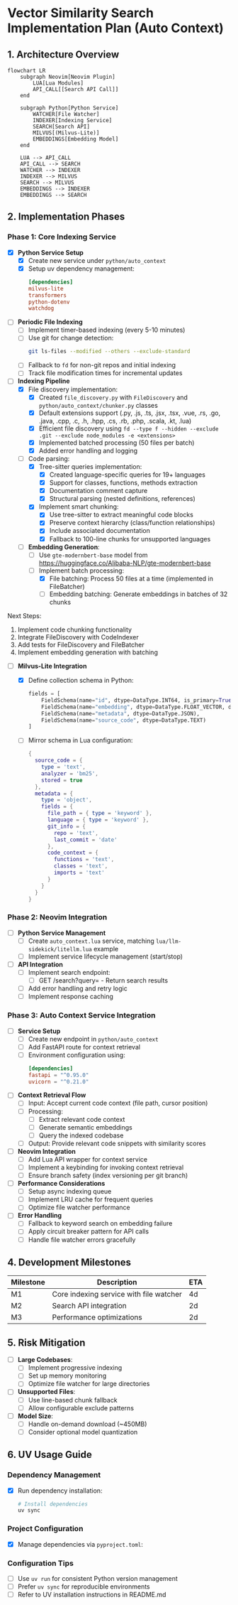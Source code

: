 # Vector Similarity Search Implementation Plan (Auto Context)

## 1. Architecture Overview

```mermaid
flowchart LR
    subgraph Neovim[Neovim Plugin]
        LUA[Lua Modules]
        API_CALL[[Search API Call]]
    end
    
    subgraph Python[Python Service]
        WATCHER[File Watcher]
        INDEXER[Indexing Service]
        SEARCH[Search API]
        MILVUS[(Milvus-Lite)]
        EMBEDDINGS[Embedding Model]
    end

    LUA --> API_CALL
    API_CALL --> SEARCH
    WATCHER --> INDEXER
    INDEXER --> MILVUS
    SEARCH --> MILVUS
    EMBEDDINGS --> INDEXER
    EMBEDDINGS --> SEARCH
```

## 2. Implementation Phases

### Phase 1: Core Indexing Service
- [x] **Python Service Setup**
  - [x] Create new service under `python/auto_context`
  - [x] Setup uv dependency management:
    ```toml
    [dependencies]
    milvus-lite
    transformers
    python-dotenv
    watchdog
    ```

- [ ] **Periodic File Indexing**
  - [ ] Implement timer-based indexing (every 5-10 minutes)
  - [ ] Use git for change detection:
    ```bash
    git ls-files --modified --others --exclude-standard
    ```
  - [ ] Fallback to `fd` for non-git repos and initial indexing
  - [ ] Track file modification times for incremental updates

- [ ] **Indexing Pipeline**
  - [x] File discovery implementation:
    - [x] Created `file_discovery.py` with `FileDiscovery` and `python/auto_context/chunker.py` classes
    - [x] Default extensions support (.py, .js, .ts, .jsx, .tsx, .vue, .rs, .go, .java, .cpp, .c, .h, .hpp, .cs, .rb, .php, .scala, .kt, .lua)
    - [x] Efficient file discovery using `fd --type f --hidden --exclude .git --exclude node_modules -e <extensions>`
    - [x] Implemented batched processing (50 files per batch)
    - [x] Added error handling and logging
  - [ ] Code parsing:
    - [x] Tree-sitter queries implementation:
      - [x] Created language-specific queries for 19+ languages
      - [x] Support for classes, functions, methods extraction
      - [x] Documentation comment capture
      - [x] Structural parsing (nested definitions, references)
    - [x] Implement smart chunking:
      - [x] Use tree-sitter to extract meaningful code blocks
      - [x] Preserve context hierarchy (class/function relationships)
      - [x] Include associated documentation
      - [x] Fallback to 100-line chunks for unsupported languages
  - [ ] **Embedding Generation**:
    - [ ] Use `gte-modernbert-base` model from https://huggingface.co/Alibaba-NLP/gte-modernbert-base
    - [ ] Implement batch processing:
      - [x] File batching: Process 50 files at a time (implemented in FileBatcher)
      - [ ] Embedding batching: Generate embeddings in batches of 32 chunks

Next Steps:
1. Implement code chunking functionality
2. Integrate FileDiscovery with CodeIndexer
3. Add tests for FileDiscovery and FileBatcher
4. Implement embedding generation with batching

- [ ] **Milvus-Lite Integration**
  - [x] Define collection schema in Python:
    ```python
    fields = [
        FieldSchema(name="id", dtype=DataType.INT64, is_primary=True),
        FieldSchema(name="embedding", dtype=DataType.FLOAT_VECTOR, dim=768),
        FieldSchema(name="metadata", dtype=DataType.JSON),
        FieldSchema(name="source_code", dtype=DataType.TEXT)
    ]
    ```

  - [ ] Mirror schema in Lua configuration:
    ```lua
    {
      source_code = {
        type = 'text',
        analyzer = 'bm25',
        stored = true
      },
      metadata = {
        type = 'object',
        fields = {
          file_path = { type = 'keyword' },
          language = { type = 'keyword' },
          git_info = {
            repo = 'text',
            last_commit = 'date'
          },
          code_context = {
            functions = 'text',
            classes = 'text',
            imports = 'text'
          }
        }
      }
    }
    ```

### Phase 2: Neovim Integration
- [ ] **Python Service Management**
  - [ ] Create `auto_context.lua` service, matching `lua/llm-sidekick/litellm.lua` example
  - [ ] Implement service lifecycle management (start/stop)

- [ ] **API Integration**
  - [ ] Implement search endpoint:
    - [ ] GET /search?query= - Return search results
  - [ ] Add error handling and retry logic
  - [ ] Implement response caching

### Phase 3: Auto Context Service Integration
- [ ] **Service Setup**
  - [ ] Create new endpoint in `python/auto_context`
  - [ ] Add FastAPI route for context retrieval
  - [ ] Environment configuration using:
    ```toml
    [dependencies]
    fastapi = "^0.95.0"
    uvicorn = "^0.21.0"
    ```

- [ ] **Context Retrieval Flow**
  - [ ] Input: Accept current code context (file path, cursor position)
  - [ ] Processing:
    - [ ] Extract relevant code context
    - [ ] Generate semantic embeddings
    - [ ] Query the indexed codebase
  - [ ] Output: Provide relevant code snippets with similarity scores

- [ ] **Neovim Integration**
  - [ ] Add Lua API wrapper for context service
  - [ ] Implement a keybinding for invoking context retrieval
  - [ ] Ensure branch safety (index versioning per git branch)

- [ ] **Performance Considerations**
  - [ ] Setup async indexing queue
  - [ ] Implement LRU cache for frequent queries
  - [ ] Optimize file watcher performance

- [ ] **Error Handling**
  - [ ] Fallback to keyword search on embedding failure
  - [ ] Apply circuit breaker pattern for API calls
  - [ ] Handle file watcher errors gracefully

## 4. Development Milestones

| Milestone | Description | ETA |
|-----------|-------------|-----|
| M1        | Core indexing service with file watcher | 4d |
| M2        | Search API integration | 2d |
| M3        | Performance optimizations | 2d |

## 5. Risk Mitigation

- [ ] **Large Codebases**:
  - [ ] Implement progressive indexing
  - [ ] Set up memory monitoring
  - [ ] Optimize file watcher for large directories

- [ ] **Unsupported Files**:
  - [ ] Use line-based chunk fallback
  - [ ] Allow configurable exclude patterns

- [ ] **Model Size**:
  - [ ] Handle on-demand download (~450MB)
  - [ ] Consider optional model quantization

## 6. UV Usage Guide

### Dependency Management

- [x] Run dependency installation:
  ```bash
  # Install dependencies
  uv sync
  ```

### Project Configuration

- [x] Manage dependencies via `pyproject.toml`:

### Configuration Tips

- [ ] Use `uv run` for consistent Python version management
- [ ] Prefer `uv sync` for reproducible environments
- [ ] Refer to UV installation instructions in README.md
